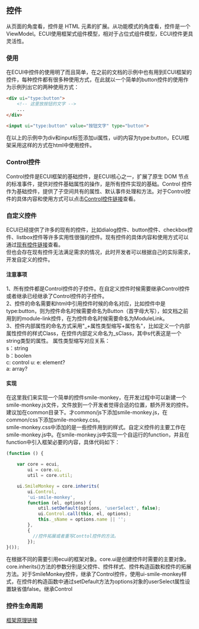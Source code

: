 ## 控件
从页面的角度看，控件是 HTML 元素的扩展。从功能模式的角度看，控件是一个 ViewModel。ECUI使用框架式组件模型，相对于占位式组件模型，ECUI控件更具灵活性。
### 使用
在ECUI中控件的使用明了而且简单，在之前的文档的示例中也有用到ECUI框架的控件，每种控件都有很多种使用方式，在此就以一个简单的button控件的使用作为示例列出它的两种使用方式：
```html
<div ui="type:button">
    <!-- 这里放按钮的文字 -->
    ...
</div>
```
```html
<input ui="type:button" value="按钮文字" type="button">
```
在以上的示例中为div和input标签添加ui属性，ui的内容为type:button，ECUI框架采用这样的方式在html中使用控件。
### Control控件
Control控件是ECUI框架的基础控件，是ECUI核心之一，扩展了原生 DOM 节点的标准事件，提供对控件基础属性的操作，是所有控件实现的基础。Control 控件作为基础控件，提供了子空间共有的属性、默认事件处理和方法。对于Control控件的具体内容和使用方式可以点击[Control控件链接]()查看。

### 自定义控件
ECUI已经提供了许多的现有的控件，比如dialog控件、button控件、checkbox控件、listbox控件等许多实用性很强的控件。现有控件的具体内容和使用方式可以通过[现有控件链接]()查看。   
但也会存在现有控件无法满足需求的情况，此时开发者可以根据自己的实际需求，开发自定义的控件。

#### 注意事项
1、所有控件都是Control控件的子控件。在自定义控件时候需要继承Control控件或者继承已经继承了Control控件的子控件。   
2、控件的命名需要和html中引用控件时候的命名对应，比如控件中是type:button，则为控件命名时候需要命名为Button（首字母大写），如文档之前用到的module-link控件，在为控件命名时候需要命名为ModuleLink。   
3、控件内部属性的命名方式采用"\_+属性类型缩写+属性名"，比如定义一个内部属性控件的样式Class，在控件内部定义命名为_sClass，其中s代表这是一个string类型的属性。
属性类型缩写对应关系：   
s：string   
b：boolen   
c: control
u:
e: element?   
a: array?   

#### 实现
在这里我们来实现一个简单的控件smile-monkey，在开发过程中可以新建一个smile-monkey.js文件，文件放到一个开发者觉得合适的位置，额外开发的控件。建议加在common目录下。才common/js下添加smile-monkey.js，在common/css下添加smile-monkey.css。   
smile-monkey.css中添加的是一些控件用到的样式。自定义控件的主要工作在smile-monkey.js中。在smile-monkey.js中实现一个自运行的function，并且在function中引入框架必要的内容，具体代码如下：
```js
(function () {

    var core = ecui,
        ui = core.ui，
        util = core.util;

    ui.SmileMonkey = core.inherits(
        ui.Control,
        'ui-smile-monkey',
        function (el, options) {
            util.setDefault(options, 'userSelect', false);
            ui.Control.call(this, el, options);
            this._sName = options.name || '';
        },
        {
          //控件拓展或者重写Conttol控件的方法。
        });
}());
```
在根据不同的需要引用ecui的框架对象。core.ui是创建控件时需要的主要对象。core.inherits()方法的参数分别是父控件、控件样式、控件构造函数和控件的拓展方法。对于SmileMonkey控件，继承了Control控件，使用ui-smile-monkey样式，在控件的构造函数中通过setDefault方法为options对象的userSelect属性设置缺省值false。继承Control

### 控件生命周期   

[框架原理链接](doc/框架原理.md)
